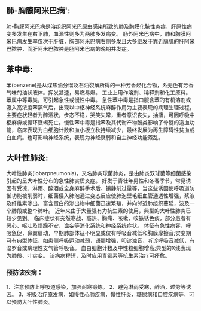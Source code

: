 ## 肺-胸膜阿米巴病': 
肺-胸膜阿米巴病是溶组织阿米巴原虫感染所致的肺及胸膜化脓性炎症，肝原性病变多发生在右下肺，血源性则多为两肺多发病变。
肠外阿米巴病中，肺和胸膜阿米巴病发生率仅次于肝脏，胸部阿米巴病右侧多发且大多继发于靠近膈肌的肝阿米巴脓肿，而肝阿米巴脓肿是肠阿米巴病的晚期并发症。

## 苯中毒: 
苯(benzene)是从煤焦油分馏及石油裂解所得的一种芳香烃化合物，系无色有芳香气味的油状液体。挥发甚速，易燃易爆。
工业上用作溶剂、稀释剂和化工原料。苯属中等毒类，可引起急性或慢性中毒。
急性苯中毒是指口服含苯的有机溶剂或吸入高浓度苯蒸气后，出现以中枢神经系统麻醉作用为主要表现的病理生理过程，主要症状轻者为醉酒状，步态不稳，哭笑失常，重者意识丧失，抽搐，可因呼吸中枢麻痹或循环衰竭死亡。慢性苯中毒是指苯及其代谢产物酚类影响了骨髓的造血功能，临床表现为白细胞计数和血小板立秋持续减少，最终发展为再生障碍性贫血或白血病。也可影响神经系统，表现为神经衰弱和自主神经功能紊乱。

## 大叶性肺炎: 
大叶性肺炎(lobarpneumonia)，又名肺炎球菌肺炎，是由肺炎双球菌等细菌感染引起的呈大叶性分布的急性肺实质炎症。
好发于青壮年男性和冬春季节，常见诱因有受凉、淋雨、醉酒或全身麻醉手术后、镇静剂过量等，当这些诱因使呼吸道防御功能被削弱时，细菌侵入肺泡通过变态反应使肺泡壁毛细血管通透性增强，浆液及纤维素渗出，富含蛋白的渗出物中细菌迅速繁殖，并向邻近肺组织蔓延，波及一个肺段或整个肺叶。
近年来由于大量强有力抗生素的使用，典型的大叶性肺炎已较少见到。
临床症状有突然寒战、高热、胸痛、咳嗽、咳铁锈色痰，部分患者有恶心、呕吐及烦躁不安、谵妄等消化系统和神经系统症状。
体征有急性病容，呼吸急促，鼻翼扇动，早期肺部体征不明显或仅有呼吸音减低和胸膜摩擦音;实变期可有典型体征，如患侧呼吸运动减弱，语颤增强，叩诊浊音，听诊呼吸音减低，有湿罗音或病理性支气管呼吸音。
血白细胞计数及中性粒细胞增高;典型的X线表现为肺段、叶实变。
该病病程短，及时应用青霉素等抗生素治疗可痊愈。

### 预防该疾病：
1、注意预防上呼吸道感染，加强耐寒锻炼。
2、避免淋雨受寒，醉酒，过劳等诱因。
3、积极治疗原发病，如慢性心肺疾病，慢性肝炎，糖尿病和口腔疾病等，可以预防大叶性肺炎。